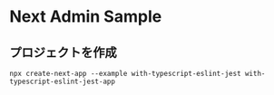 # Next Admin Sample

## プロジェクトを作成

```
npx create-next-app --example with-typescript-eslint-jest with-typescript-eslint-jest-app
```
